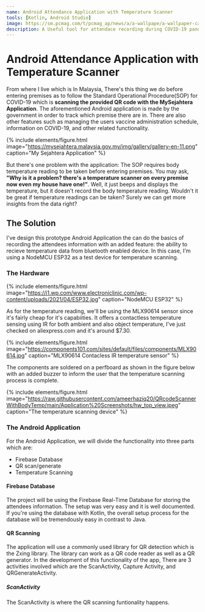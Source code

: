 ```yaml
---
name: Android Attendance Application with Temperature Scanner
tools: [Kotlin, Android Studio]
image: https://sm.pcmag.com/t/pcmag_ap/news/a/a-wallpape/a-wallpaper-can-crash-some-android-10-phones_1mhp.1920.jpg
description: A Useful tool for attendace recording during COVID-19 pandemic.
---
```


# Android Attendance Application with Temperature Scanner

From where I live which is In Malaysia, There's this thing we do before entering premises as to follow the Standard Operational Procedure(SOP) for COVID-19 which is **scanning the provided QR code with the MySejahtera Application**. The aforementioned Android application is made by the government in order to track which premise there are in. There are also other features such as managing the users vaccine administration schedule, information on COVID-19, and other related functionality.

{% include elements/figure.html image="https://mysejahtera.malaysia.gov.my/img/gallery/gallery-en-11.png" caption="My Sejahtera Application" %}

But there's one problem with the application: The SOP requires body temperature reading to be taken before entering premises. You may ask, **"Why is it a problem? there's a temperature scanner on every premise now even my house have one!"**. Well, it just beeps and displays the temperature, but it doesn't record the body temperature reading. Wouldn't it be great if temperature readings can be taken? Surely we can get more insights from the data right?

## The Solution

I've design this prototype Android Application the can do the basics of recording the attendees information with an added feature: the ability to recieve temperature data from bluetooth enabled device. In this case, I'm using a NodeMCU ESP32 as a test device for temperature scanning.

### The Hardware

{% include elements/figure.html image="https://i1.wp.com/www.electroniclinic.com/wp-content/uploads/2021/04/ESP32.jpg" caption="NodeMCU ESP32" %}

As for the temperature reading, we'll be using the MLX90614 sensor since it's fairly cheap for it's capabiities. It offers a contactless temperature sensing using IR for both ambient and also object temperature, I've just checked on aliexpress.com and it's around $7.30. 

{% include elements/figure.html image="https://components101.com/sites/default/files/components/MLX90614.jpg" caption="MLX90614 Contacless IR temperature sensor" %}

The components are soldered on a perfboard as shown in the figure below with an added buzzer to inform the user that the temperature scanning process is complete.

{% include elements/figure.html image="https://raw.githubusercontent.com/ameerhaziq20/QRcodeScannerWithBodyTemp/main/Application%20Screenshots/hw_top_view.jpeg" caption="The temperature scanning device" %}

### The Android Application

For the Android Application, we will divide the functionality into three parts which are:

* Firebase Database
* QR scan/generate
* Temperature Scanning

#### Firebase Database

The project will be using the Firebase Real-Time Database for storing the attendees information. The setup was very easy and it is well documented. If you're using the database with Kotlin, the overall setup process for the database will be tremendously easy in contrast to Java. 


#### QR Scanning

The application will use a commonly used library for QR detection which is the Zxing library. The library can work as a QR code reader as well as a QR generator. In the development of this functionality of the app, There are 3 activities involved which are the ScanActivity, Capture Activity, and QRGenerateActivity.

##### ScanActivity

The ScanActivity is where the QR scanning funtionality happens. 
<script src="https://gist.github.com/ameerhaziq20/3b547bd1728a97c1c6aecc9dd8146659.js"></script>

<script src="https://gist.github.com/ameerhaziq20/12dd4dda762b9042153a1843894f203a.js"></script>


<script src="https://gist.github.com/ameerhaziq20/84925ff54da7bc0f0204b96d5f1394f7.js"></script>

